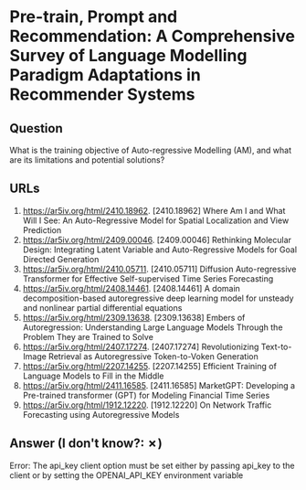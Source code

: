 # Pre-train, Prompt and Recommendation: A Comprehensive Survey of Language Modelling Paradigm Adaptations in Recommender Systems

## Question

What is the training objective of Auto-regressive Modelling (AM), and what are its limitations and potential solutions?

## URLs

1. https://ar5iv.org/html/2410.18962. [2410.18962] Where Am I and What Will I See: An Auto-Regressive Model for Spatial Localization and View Prediction
2. https://ar5iv.org/html/2409.00046. [2409.00046] Rethinking Molecular Design: Integrating Latent Variable and Auto-Regressive Models for Goal Directed Generation
3. https://ar5iv.org/html/2410.05711. [2410.05711] Diffusion Auto-regressive Transformer for Effective Self-supervised Time Series Forecasting
4. https://ar5iv.org/html/2408.14461. [2408.14461] A domain decomposition-based autoregressive deep learning model for unsteady and nonlinear partial differential equations
5. https://ar5iv.org/html/2309.13638. [2309.13638] Embers of Autoregression: Understanding Large Language Models Through the Problem They are Trained to Solve
6. https://ar5iv.org/html/2407.17274. [2407.17274] Revolutionizing Text-to-Image Retrieval as Autoregressive Token-to-Voken Generation
7. https://ar5iv.org/html/2207.14255. [2207.14255] Efficient Training of Language Models to Fill in the Middle
8. https://ar5iv.org/html/2411.16585. [2411.16585] MarketGPT: Developing a Pre-trained transformer (GPT) for Modeling Financial Time Series
9. https://ar5iv.org/html/1912.12220. [1912.12220] On Network Traffic Forecasting using Autoregressive Models

## Answer (I don't know?: ✗)

Error: The api_key client option must be set either by passing api_key to the client or by setting the OPENAI_API_KEY environment variable
